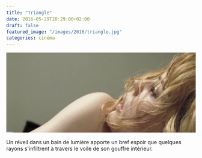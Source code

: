 ```yaml
---
title: "Triangle"
date: 2016-05-29T20:29:00+02:00
draft: false
featured_image: "/images/2016/triangle.jpg"
categories: cinéma
---
```


![triangle](/images/2016/triangle.jpg)

Un réveil dans un bain de lumière apporte un bref espoir que quelques rayons s'infiltrent à travers le voile de son gouffre intérieur.